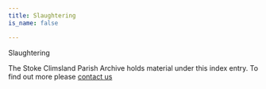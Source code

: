 ```yaml
---
title: Slaughtering
is_name: false

---
```


Slaughtering


The Stoke Climsland Parish Archive holds material under this index entry. To find out more please [contact us](/contact/)
